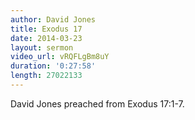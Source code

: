 ```yaml
---
author: David Jones
title: Exodus 17
date: 2014-03-23
layout: sermon
video_url: vRQFLgBm8uY
duration: '0:27:58'
length: 27022133
---
```


David Jones preached from Exodus 17:1-7.
